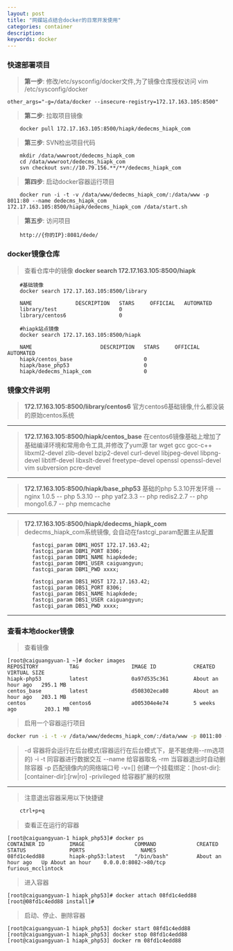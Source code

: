 ```yaml
---
layout: post
title: "网媒站点结合docker的日常开发使用"
categories: container
description: 
keywords: docker
---
```



### 快速部署项目

> **第一步**: 修改/etc/sysconfig/docker文件,为了镜像仓库授权访问
> vim /etc/sysconfig/docker

```
other_args="-g=/data/docker --insecure-registry=172.17.163.105:8500"
```

> **第二步**: 拉取项目镜像

```
	docker pull 172.17.163.105:8500/hiapk/dedecms_hiapk_com
```

> **第三步**: SVN检出项目代码

```
	mkdir /data/wwwroot/dedecms_hiapk_com
	cd /data/wwwroot/dedecms_hiapk_com
	svn checkout svn://10.79.156.**/**/dedecms_hiapk_com
```

> **第四步**: 启动docker容器运行项目

```
	docker run -i -t -v /data/www/dedecms_hiapk_com/:/data/www -p 8011:80 --name dedecms_hiapk_com 172.17.163.105:8500/hiapk/dedecms_hiapk_com /data/start.sh
```

> **第五步**: 访问项目

```
	http://{你的IP}:8081/dede/
```

### docker镜像仓库
	
> 查看仓库中的镜像
> **docker search 172.17.163.105:8500/hiapk**

```
	#基础镜像
	docker search 172.17.163.105:8500/library	

	NAME              DESCRIPTION   STARS     OFFICIAL   AUTOMATED
	library/test                    0                    
	library/centos6                 0  

	#hiapk站点镜像
	docker search 172.17.163.105:8500/hiapk

	NAME                      DESCRIPTION   STARS     OFFICIAL   AUTOMATED
	hiapk/centos_base                       0                    
	hiapk/base_php53                        0                                      
	hiapk/dedecms_hiapk_com                 0  
```

### 镜像文件说明

> **172.17.163.105:8500/library/centos6**
> 官方centos6基础镜像,什么都没装的原始centos系统

--------

> **172.17.163.105:8500/hiapk/centos_base**
> 在centos6镜像基础上增加了基础编译环境和常用命令工具,并修改了yum源
> tar wget gcc gcc-c++ libxml2-devel zlib-devel bzip2-devel curl-devel libjpeg-devel libpng-devel libtiff-devel libxslt-devel freetype-devel openssl openssl-devel vim subversion pcre-devel

--------

> **172.17.163.105:8500/hiapk/base_php53**
> 基础的php 5.3.10开发环境
-- nginx 1.0.5
-- php 5.3.10
-- php yaf2.3.3
-- php redis2.2.7
-- php mongo1.6.7
-- php memcache

--------

> **172.17.163.105:8500/hiapk/dedecms_hiapk_com**
> dedecms_hiapk_com系统镜像, 会自动在fastcgi_param配置主从配置

```
        fastcgi_param DBM1_HOST 172.17.163.42;
        fastcgi_param DBM1_PORT 8306;
        fastcgi_param DBM1_NAME hiapkdede;
        fastcgi_param DBM1_USER caiguangyun;
        fastcgi_param DBM1_PWD xxxx;

        fastcgi_param DBS1_HOST 172.17.163.42;
        fastcgi_param DBS1_PORT 8306;
        fastcgi_param DBS1_NAME hiapkdede;
        fastcgi_param DBS1_USER caiguangyun;
        fastcgi_param DBS1_PWD xxxx;
```

-----

### 查看本地docker镜像
> 查看镜像
```
[root@caiguangyuan-1 ~]# docker images
REPOSITORY          TAG                 IMAGE ID            CREATED             VIRTUAL SIZE
hiapk-php53         latest              0a97d535c361        About an hour ago   295.1 MB
centos_base         latest              d508302eca08        About an hour ago   203.1 MB
centos              centos6             a005304e4e74        5 weeks ago         203.1 MB
```

> 启用一个容器运行项目
``` bash
docker run -i -t -v /data/www/dedecms_hiapk_com/:/data/www -p 8011:80 --name dedecms_hiapk_com 172.17.163.105:8500/hiapk/dedecms_hiapk_com /data/start.sh
```


> -d     容器将会运行在后台模式(容器运行在后台模式下，是不能使用--rm选项的)
> -i -t  同容器进行数据交互
> --name 给容器取名
> -rm    当容器退出时自动删除容器 
> -p     匹配镜像内的网络端口号
> -v=[]  创建一个挂载绑定：[host-dir]:[container-dir]:[rw|ro]
> -privileged 给容器扩展的权限

-----

> 注意退出容器采用以下快捷键
``` bash
	ctrl+p+q
```

> 查看正在运行的容器
``` 
[root@caiguangyuan-1 hiapk_php53]# docker ps
CONTAINER ID        IMAGE                COMMAND             CREATED             STATUS              PORTS                  NAMES
08fd1c4edd88        hiapk-php53:latest   "/bin/bash"         About an hour ago   Up About an hour    0.0.0.0:8082->80/tcp   furious_mcclintock  
```

> 进入容器
```
[root@caiguangyuan-1 hiapk_php53]# docker attach 08fd1c4edd88
[root@08fd1c4edd88 install]# 
```

> 启动、停止、删除容器
```
[root@caiguangyuan-1 hiapk_php53] docker start 08fd1c4edd88
[root@caiguangyuan-1 hiapk_php53] docker stop 08fd1c4edd88
[root@caiguangyuan-1 hiapk_php53] docker rm 08fd1c4edd88
```
